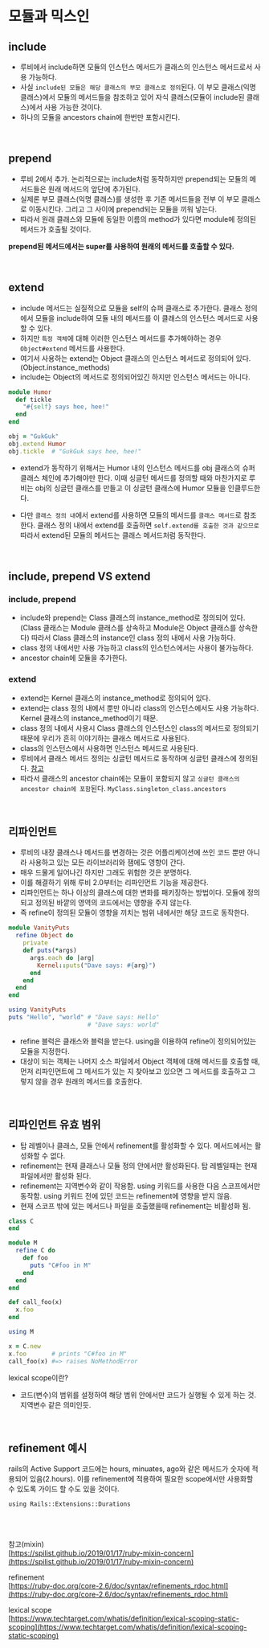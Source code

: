 # 모듈과 믹스인

## include
- 루비에서 include하면 모듈의 인스턴스 메서드가 클래스의 인스턴스 메서드로서 사용 가능하다.
- 사실 `include된 모듈은 해당 클래스의 부모 클래스로 정의`된다. 이 부모 클래스(익명 클래스)에서 모듈의 메서드들을 참조하고 있어 자식 클래스(모듈이 include된 클래스)에서 사용 가능한 것이다.
- 하나의 모듈을 ancestors chain에 한번만 포함시킨다.

<br>

## prepend
- 루비 2에서 추가. 논리적으로는 include처럼 동작하지만 prepend되는 모듈의 메서드들은 원래 메서드의 앞단에 추가된다. 
- 실제론 부모 클래스(익명 클래스)를 생성한 후 기존 메서드들을 전부 이 부모 클래스로 이동시킨다. 그리고 그 사이에 prepend되는 모듈을 끼워 넣는다.
- 따라서 원래 클래스와 모듈에 동일한 이름의 method가 있다면 module에 정의된 메서드가 호출될 것이다.

**prepend된 메서드에서는 super를 사용하여 원래의 메서드를 호출할 수 있다.**

<br>

## extend
- include 메서드는 실질적으로 모듈을 self의 슈퍼 클래스로 추가한다. 클래스 정의에서 모듈을 include하여 모듈 내의 메서드를 이 클래스의 인스턴스 메서드로 사용 할 수 있다.
- 하지만 `특정 객체`에 대해 이러한 인스턴스 메서드를 추가해야하는 경우 `Object#extend` 메서드를 사용한다. 
- 여기서 사용하는 extend는 Object 클래스의 인스턴스 메서드로 정의되어 있다.(Object.instance_methods)
- include는 Object의 메서드로 정의되어있긴 하지만 인스턴스 메서드는 아니다.

```ruby
module Humor
  def tickle
    "#{self} says hee, hee!"
  end
end

obj = "GukGuk"
obj.extend Humor
obj.tickle  # "GukGuk says hee, hee!"
```
- extend가 동작하기 위해서는 Humor 내의 인스턴스 메서드를 obj 클래스의 슈퍼 클래스 체인에 추가해야만 한다. 이때 싱글턴 메서드를 정의할 때와 마찬가지로 루비는 obj의 싱글턴 클래스를 만들고 이 싱글턴 클래스에 Humor 모듈을 인클루드한다. 

- 다만 `클래스 정의 내`에서 extend를 사용하면 모듈의 메서드를 `클래스 메서드`로 참조한다. 클래스 정의 내에서 extend를 호출하면 `self.extend를 호출한 것과 같으므로` 따라서 extend된 모듈의 메서드는 클래스 메서드처럼 동작한다.

<br>

## include, prepend VS extend
### include, prepend
- include와 prepend는 Class 클래스의 instance_method로 정의되어 있다.(Class 클래스는 Module 클래스를 상속하고 Module은 Object 클래스를 상속한다) 따라서 Class 클래스의 instance인 class 정의 내에서 사용 가능하다.
- class 정의 내에서만 사용 가능하고 class의 인스턴스에서는 사용이 불가능하다.
- ancestor chain에 모듈을 추가한다.

### extend
- extend는 Kernel 클래스의 instance_method로 정의되어 있다.
- extend는 class 정의 내에서 뿐만 아니라 class의 인스턴스에서도 사용 가능하다. Kernel 클래스의 instance_method이기 때문.
- class 정의 내에서 사용시 Class 클래스의 인스턴스인 class의 메서드로 정의되기 때문에 우리가 흔히 이야기하는 클래스 메서드로 사용된다.
- class의 인스턴스에서 사용하면 인스턴스 메서드로 사용된다.
- 루비에서 클래스 메서드 정의는 싱글턴 메서드로 동작하며 싱글턴 클래스에 정의된다. [참고](https://github.com/Guk0/TIL/blob/master/ruby/metaprogramming/2.singleton.md)
- 따라서 클래스의 ancestor chain에는 모듈이 포함되지 않고 `싱글턴 클래스의 ancestor chain에 포함`된다. `MyClass.singleton_class.ancestors`


<br>

## 리파인먼트
- 루비의 내장 클래스나 메서드를 변경하는 것은 어플리케이션에 쓰인 코드 뿐만 아니라 사용하고 있는 모든 라이브러리와 잼에도 영향이 간다. 
- 매우 드물게 일어나긴 하지만 그래도 위험한 것은 분명하다.
- 이를 해결하기 위해 루비 2.0부터는 리파인먼트 기능을 제공한다.
- 리파인먼트는 하나 이상의 클래스에 대한 변화를 패키징하는 방법이다. 모듈에 정의되고 정의된 바깥의 영역의 코드에서는 영향을 주지 않는다.
- 즉 refine이 정의된 모듈이 영향을 끼치는 범위 내에서만 해당 코드로 동작한다.

```ruby
module VanityPuts
  refine Object do
    private
    def puts(*args)
      args.each do |arg|
        Kernel::puts("Dave says: #{arg}")
      end
    end
  end
end

using VanityPuts
puts "Hello", "world" # "Dave says: Hello"
                      # "Dave says: world"
```

- refine 블럭은 클래스와 블럭을 받는다. using을 이용하여 refine이 정의되어있는 모듈을 지정한다. 
- 대상이 되는 객체는 나머지 소스 파일에서 Object 객체에 대해 메서드를 호출할 때, 먼저 리파인먼트에 그 메서드가 있는 지 찾아보고 있으면 그 메서드를 호출하고 그렇지 않을 경우 원래의 메서드를 호출한다.

<br>

## 리파인먼트 유효 범위
- 탑 레벨이나 클래스, 모듈 안에서 refinement를 활성화할 수 있다. 메서드에서는 활성화할 수 없다. 
- refinement는 현재 클래스나 모듈 정의 안에서만 활성화된다. 탑 레벨일때는 현재 파일에서만 활성화 된다.
- refinement는 지역변수와 같이 작용함. using 키워드를 사용한 다음 스코프에서만 동작함. using 키워드 전에 있던 코드는 refinement에 영향을 받지 않음.
- 현재 스코프 밖에 있는 메서드나 파일을 호출했을때 refinement는 비활성화 됨.

```ruby
class C
end

module M
  refine C do
    def foo
      puts "C#foo in M"
    end
  end
end

def call_foo(x)
  x.foo
end

using M

x = C.new
x.foo       # prints "C#foo in M"
call_foo(x) #=> raises NoMethodError
```

lexical scope이란?  
- 코드(변수)의 범위를 설정하여 해당 범위 안에서만 코드가 실행될 수 있게 하는 것. 지역변수 같은 의미인듯.

<br>

## refinement 예시
rails의 Active Support 코드에는 hours, minuates, ago와 같은 메서드가 숫자에 적용되어 있음(2.hours). 이를 refinement에 적용하여 필요한 scope에서만 사용화할 수 있도록 가이드 할 수도 있을 것이다. 

`using Rails::Extensions::Durations`



<br><br>


참고(mixin)  
[https://spilist.github.io/2019/01/17/ruby-mixin-concern](https://spilist.github.io/2019/01/17/ruby-mixin-concern) 

refinement  
[https://ruby-doc.org/core-2.6/doc/syntax/refinements_rdoc.html](https://ruby-doc.org/core-2.6/doc/syntax/refinements_rdoc.html)


lexical scope  
[https://www.techtarget.com/whatis/definition/lexical-scoping-static-scoping](https://www.techtarget.com/whatis/definition/lexical-scoping-static-scoping)
